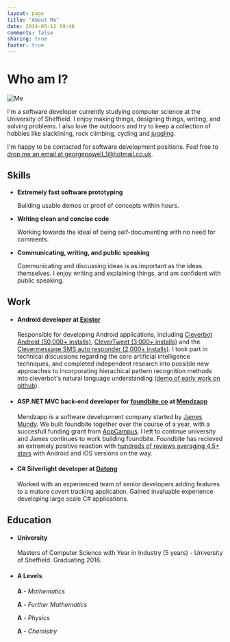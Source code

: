 ```yaml
---
layout: page
title: "About Me"
date: 2014-03-12 19:48
comments: false
sharing: true
footer: true
---
```



Who am I?
=========

![Me](/images/me.png)

I'm a software developer currently studying computer science at the University of Sheffield. I enjoy making things, designing things, writing, and solving problems. I also love the outdoors and try to keep a collection of hobbies like slacklining, rock climbing, cycling and [juggling](http://www.youtube.com/watch?v=3zJC3dYOOv4).

I'm happy to be contacted for software development positions. Feel free to [drop me an email at georgepowell_1@hotmail.co.uk](mailto:georgepowell_1@hotmail.co.uk).

## Skills

 - **Extremely fast software prototyping**

   Building usable demos or proof of concepts within hours.

 - **Writing clean and concise code**
   
   Working towards the ideal of being self-documenting with no need for comments.

 - **Communicating, writing, and public speaking**

   Communicating and discussing ideas is as important as the ideas themselves. I enjoy writing and explaining things, and am confident with public speaking.

## Work
<!--
 - #### **Neural network research internship at the [Green Brain Project](http://greenbrain.group.shef.ac.uk/)**

   6 week paid research internship implementing automated analytic solution methods for complex neural networks. Implemented algorithms that inspected the network topology and automatically solved them in the most efficient way, often resulting in orders of magnitude in efficiency gains from the default iterative solution methods.
-->
 - #### **Android developer at [Existor](http://www.existor.com/)**
   
   Responsible for developing Android applications, including [Cleverbot Android (50,000+ installs)](https://play.google.com/store/apps/details?id=com.icogno.cleverbot), [CleverTweet (3,000+ installs)](https://play.google.com/store/apps/details?id=com.existor.Clevertweeter) and the [Clevermessage SMS auto responder (2,000+ installs)](https://play.google.com/store/apps/details?id=com.existor.clevermessageapp). I took part in technical discussions regarding the core artificial intelligence techniques, and completed independent research into possible new approaches to incorporating hierachical pattern recognition methods into cleverbot's natural language understanding ([demo of early work on github](https://github.com/georgepowell/markov_chain_visualisation)).
 
 - #### **ASP.NET MVC back-end developer for [foundbite.co](http://foundbite.co) at [Mendzapp](http://mendzapp.com/)**
   
   Mendzapp is a software development company started by [James Mundy](http://about.me/JamesMundy). We built foundbite together over the course of a year, with a succesfull funding grant from [AppCampus](http://www.appcampus.fi). I left to continue university and James continues to work building foundbite. Foundbite has recieved an extremely positive reaction with [hundreds of reviews averaging 4.5+ stars](http://www.windowsphone.com/en-us/store/app/foundbite/243343f7-36e4-454d-8bbd-b15d447037ab) with Android and iOS versions on the way.
 
 - #### **C# Silverlight developer at [Datong](http://www.datong.co.uk/)**
   
   Worked with an experienced team of senior developers adding features to a mature covert tracking application. Gained invaluable experience developing large scale C# applications.

## Education

 - #### University

   Masters of Computer Science with Year in Industry (5 years) - University of Sheffield. Graduating 2016.

 - #### **A Levels**

   **A** - *Mathematics*

   **A** - *Further Mathematics*

   **A** - *Physics*

   **A** - *Chemistry*